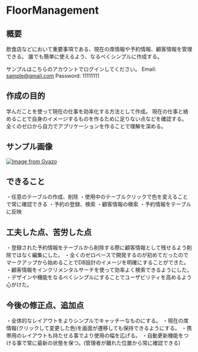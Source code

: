 # FloorManagement

## 概要

飲食店などにおいて重要事項である、現在の席情報や予約情報、顧客情報を管理できる。
誰でも簡単に使えるよう、なるべくシンプルに作成する。

サンプルはこちらのアカウントでログインしてください。
Email: sample@gmail.com
Password: 11111111

## 作成の目的

学んだことを使って現在の仕事を効率化する方法として作成。
現在の仕事と絡めることで自身のイメージするものを作るために足りない点などを確認する。
全くのゼロから自力でアプリケーションを作ることで理解を深める。

## サンプル画像

[![Image from Gyazo](https://i.gyazo.com/934c5e4df9700302c644211836aa6b0a.png)](https://gyazo.com/934c5e4df9700302c644211836aa6b0a)

## できること

・任意のテーブルの作成、削除
・使用中のテーブルクリックで色を変えることで常に確認できる
・予約の登録、検索
・顧客情報の検索
・予約情報をテーブルに反映

## 工夫した点、苦労した点

・登録された予約情報をテーブルから削除する際に顧客情報として残せるよう削除ではなく編集にした。
・全くのゼロベースで開発するのが初めてだったのでマークアップから始めることでDB設計のイメージを明確にすることができた。
・顧客情報をインクリメンタルサーチを使って効率よく検索できるようにした。
・デザインや機能をなるべくシンプルにすることでユーザビリティを高めるよう心がけた。

## 今後の修正点、追加点

・全体的なレイアウトをよりシンプルでキャッチーなものにする。
・現在の席情報(クリックして変更した色)を画面が遷移しても保持できるようにする。
・携帯用のレイアウトも持たせる事でより使用の幅を広げる。
・自動更新機能をつける事で常に最新の状態を保つ。(管理者が離れた位置から常に確認できる)